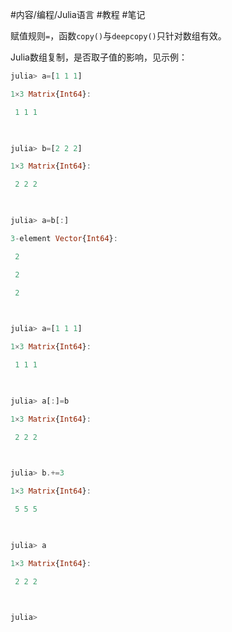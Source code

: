#内容/编程/Julia语言 
#教程 
#笔记 


赋值规则`=`，函数`copy()`与`deepcopy()`只针对数组有效。


Julia数组复制，是否取子值的影响，见示例：
      
```julia
julia> a=[1 1 1]

1×3 Matrix{Int64}:

 1 1 1

  

julia> b=[2 2 2]

1×3 Matrix{Int64}:

 2 2 2

  

julia> a=b[:]

3-element Vector{Int64}:

 2

 2

 2

  

julia> a=[1 1 1]

1×3 Matrix{Int64}:

 1 1 1

  

julia> a[:]=b

1×3 Matrix{Int64}:

 2 2 2

  

julia> b.+=3

1×3 Matrix{Int64}:

 5 5 5

  

julia> a

1×3 Matrix{Int64}:

 2 2 2

  

julia>
```